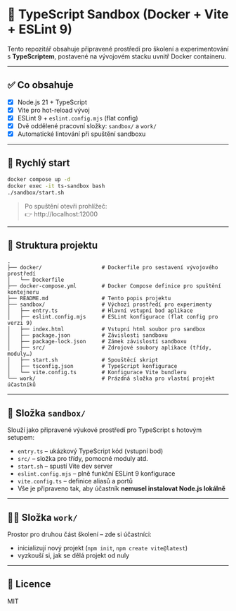 # 🧪 TypeScript Sandbox (Docker + Vite + ESLint 9)

Tento repozitář obsahuje připravené prostředí pro školení a experimentování s **TypeScriptem**, 
postavené na vývojovém stacku uvnitř Docker containeru.

---

## ✅ Co obsahuje

- [x] Node.js 21 + TypeScript
- [x] Vite pro hot-reload vývoj
- [x] ESLint 9 + `eslint.config.mjs` (flat config)
- [x] Dvě oddělené pracovní složky: `sandbox/` a `work/`
- [x] Automatické lintování při spuštění sandboxu

---

## 🚀 Rychlý start

```bash
docker compose up -d
docker exec -it ts-sandbox bash
./sandbox/start.sh
```

> Po spuštění otevři prohlížeč:  
> 👉 http://localhost:12000

---

## 📁 Struktura projektu

```
.
├── docker/                   # Dockerfile pro sestavení vývojového prostředí
│   └── Dockerfile
├── docker-compose.yml        # Docker Compose definice pro spuštění kontejneru
├── README.md                 # Tento popis projektu
├── sandbox/                  # Výchozí prostředí pro experimenty
│   ├── entry.ts              # Hlavní vstupní bod aplikace
│   ├── eslint.config.mjs     # ESLint konfigurace (flat config pro verzi 9)
│   ├── index.html            # Vstupní html soubor pro sandbox
│   ├── package.json          # Závislosti sandboxu
│   ├── package-lock.json     # Zámek závislostí sandboxu
│   ├── src/                  # Zdrojové soubory aplikace (třídy, moduly…)
│   ├── start.sh              # Spouštěcí skript
│   ├── tsconfig.json         # TypeScript konfigurace
│   └── vite.config.ts        # Konfigurace Vite bundleru
└── work/                     # Prázdná složka pro vlastní projekt účastníků
```

---

## 🔧 Složka `sandbox/`

Slouží jako připravené výukové prostředí pro TypeScript s hotovým setupem:

- `entry.ts` – ukázkový TypeScript kód (vstupní bod)
- `src/` – složka pro třídy, pomocné moduly atd.
- `start.sh` – spustí Vite dev server
- `eslint.config.mjs` – plně funkční ESLint 9 konfigurace
- `vite.config.ts` – definice aliasů a portů
- Vše je připraveno tak, aby účastník **nemusel instalovat Node.js lokálně**

---

## 🧑‍💻 Složka `work/`

Prostor pro druhou část školení – zde si účastníci:

- inicializují nový projekt (`npm init`, `npm create vite@latest`)
- vyzkouší si, jak se dělá projekt od nuly

---

## 📄 Licence

MIT
